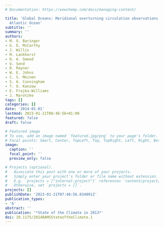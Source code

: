 ```yaml
---
# Documentation: https://wowchemy.com/docs/managing-content/

title: 'Global Oceans: Meridional overturning circulation observations in the North
  Atlantic Ocean'
subtitle: ''
summary: ''
authors:
- M. O. Baringer
- G. D. McCarthy
- J. Willis
- M. Lankhorst
- D. A. Smeed
- U. Send
- D. Rayner
- W. E. Johns
- C. S. Meinen
- S. A. Cunningham
- T. O. Kanzow
- E. Frajka-Williams
- J. Marotzke
tags: []
categories: []
date: '2014-01-01'
lastmod: 2023-01-21T08:46:56+01:00
featured: false
draft: false

# Featured image
# To use, add an image named `featured.jpg/png` to your page's folder.
# Focal points: Smart, Center, TopLeft, Top, TopRight, Left, Right, BottomLeft, Bottom, BottomRight.
image:
  caption: ''
  focal_point: ''
  preview_only: false

# Projects (optional).
#   Associate this post with one or more of your projects.
#   Simply enter your project's folder or file name without extension.
#   E.g. `projects = ["internal-project"]` references `content/project/deep-learning/index.md`.
#   Otherwise, set `projects = []`.
projects: []
publishDate: '2023-01-21T07:46:56.834091Z'
publication_types:
- '6'
abstract: ''
publication: '*State of the Climate in 2013*'
doi: 10.1175/2014BAMSStateoftheClimate.1
---
```

